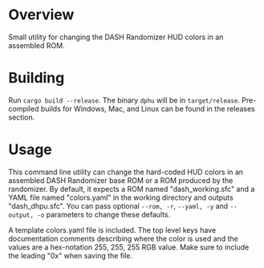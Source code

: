 # Overview

Small utility for changing the DASH Randomizer HUD colors in an assembled ROM.

# Building

Run `cargo build --release`. The binary `dphu` will be in `target/release`. Pre-compiled builds for
Windows, Mac, and Linux can be found in the releases section.

# Usage

This command line utility can change the hard-coded HUD colors in an assembled DASH Randomizer base
ROM or a ROM produced by the randomizer. By default, it expects a ROM named "dash_working.sfc" and
a YAML file named "colors.yaml" in the working directory and outputs "dash_dhpu.sfc". You can pass
optional `--rom, -r`, `--yaml, -y` and `--output, -o` parameters to change these defaults.

A template colors.yaml file is included. The top level keys have documentation comments describing
where the color is used and the values are a hex-notation 255, 255, 255 RGB value. Make sure to include
the leading "0x" when saving the file.
